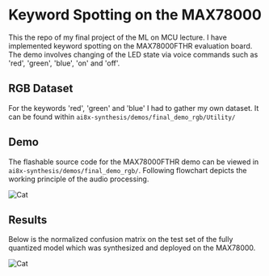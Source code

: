 # Keyword Spotting on the MAX78000

This the repo of my final project of the ML on MCU lecture. I have implemented keyword spotting on the MAX78000FTHR evaluation board. The demo involves changing of the LED state via voice commands such as 'red', 'green', 'blue', 'on' and 'off'.

## RGB Dataset

For the keywords 'red', 'green' and 'blue' I had to gather my own dataset. It can be found within ```ai8x-synthesis/demos/final_demo_rgb/Utility/```

## Demo

The flashable source code for the MAX78000FTHR demo can be viewed in ```ai8x-synthesis/demos/final_demo_rgb/```. Following flowchart depicts the working principle of the audio processing.

![Cat](figrues/flowchart.png)

## Results

Below is the normalized confusion matrix on the test set of the fully quantized model which was synthesized and deployed on the MAX78000.

![Cat](images/confmat.jpg)
